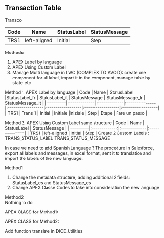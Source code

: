## Transaction Table    

Transco 

| Code     |      Name     |  StatusLabel |  StatusMessage |
|----------|:-------------:|:-------------|:---------------|
| TRS1     |  left-aligned | Initial      | Step           |


Methods:     
1. APEX Label by language    
2. APEX Using Custom Label
3. Manage Multi language in LWC (COMPLEX TO AVOID): create one component for all label, import it in the component, manage table by state, etc     


Method 1. APEX Label by language 
| Code     |      Name     |  StatusLabel |StatusLabel_fr  |  StatusLabel_it   |  StatusMessage    |  StatusMessage_fr |  StatusMessage_it |
|----------|:------------- |:-------------|:---------------|:------------------|:------------------|:------------------|:------------------|
| TRS1     | Trans 1       | Initial      | Initiale       |Iniziale           | Step              | Etape             | Fare un passo     |


Method 2. APEX Using Custom Label
same structure
| Code     |      Name     |  StatusLabel |  StatusMessage |
|----------|:-------------:|:-------------|:---------------|
| TRS1     |  left-aligned | Initial      | Step           |
Create 2 Custom Labels : 
TRANS_STATUS_LABEL
TRANS_STATUS_MESSAGE

In case we need to add Spanish Language ?
The procedure in Salesforce, export all labels and messages, in excel format, sent it to translation and import the labels of the new language.

Method1:     
1. Change the metadata structure, adding additional 2 fields: StatusLabel_es and StatusMessage_es
2. Change APEX Classe Codes to take into consideration the new language


Method2:    
Nothing to do    


APEX CLASS for Method1:


APEX CLASS for Method2:

Add function  translate in DICE_Utilities


